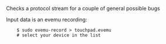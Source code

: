 Checks a protocol stream for a couple of general possible bugs

Input data is an evemu recording:

        $ sudo evemu-record > touchpad.evemu
        # select your device in the list

